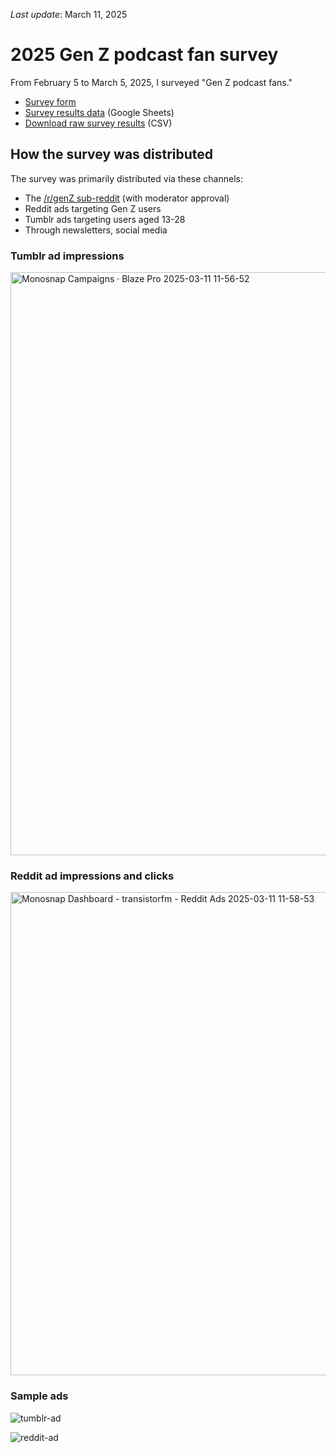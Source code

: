 *Last update*: March 11, 2025

# 2025 Gen Z podcast fan survey

From February 5 to March 5, 2025, I surveyed "Gen Z podcast fans."

- [Survey form](https://forms.reform.app/pF4xrZ/podcast-survey-2025/d9906d)
- [Survey results data](https://docs.google.com/spreadsheets/d/1jl_Y7c_G1UMRcXHwzH5jxgQPIzFcSY8bnLP3Nn8aCQE/edit?usp=sharing) (Google Sheets)
- [Download raw survey results](https://podcastindustry.org/2025-gen-z-survey/Gen%20Z%20podcast%20fan%20survey%20-%20podcast-survey-2025-responses.csv) (CSV)

## How the survey was distributed

The survey was primarily distributed via these channels:

- The [/r/genZ sub-reddit](https://www.reddit.com/r/GenZ/comments/1iiq5kg/any_podcast_fans_here/) (with moderator approval)
- Reddit ads targeting Gen Z users
- Tumblr ads targeting users aged 13-28
- Through newsletters, social media

### Tumblr ad impressions

<img width="933" alt="Monosnap Campaigns · Blaze Pro 2025-03-11 11-56-52" src="https://github.com/user-attachments/assets/c6968572-c26f-4d3e-82d6-f44a0141f230" />

### Reddit ad impressions and clicks

<img width="773" alt="Monosnap Dashboard - transistorfm - Reddit Ads 2025-03-11 11-58-53" src="https://github.com/user-attachments/assets/3e800d68-58ef-4e2d-836d-3700c8f32761" />

### Sample ads

![tumblr-ad](https://github.com/user-attachments/assets/6e3ba0a0-3f0c-47d8-9744-1c610829ef84)

![reddit-ad](https://github.com/user-attachments/assets/5e027881-df5b-4015-91e9-16aaf274c71b)
